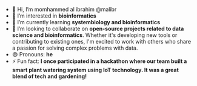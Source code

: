 - 👋 Hi, I’m momhammed al ibrahim  @malibr
- 👀 I’m interested in **bioinformatics**
- 🌱 I’m currently learning **systembiology and bioinformatics**
- 💞️ I’m looking to collaborate on **open-source projects related to data science and bioinformatics**. Whether it's developing new tools or contributing to existing ones, I'm excited to work with others who share a passion for solving complex problems with data.
- 😄 Pronouns: **he**
- ⚡ Fun fact: **I once participated in a hackathon where our team built a smart plant watering system using IoT technology. It was a great blend of tech and gardening!**


<!---
malibr/malibr is a ✨ special ✨ repository because its `README.md` (this file) appears on your GitHub profile.
You can click the Preview link to take a look at your changes.
--->
